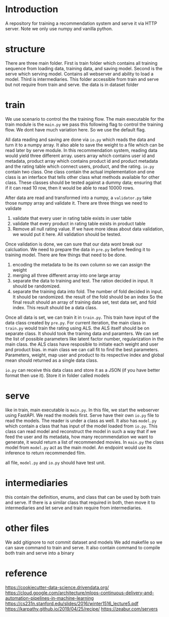 # Introduction
A repository for training a recommendation system and serve it via HTTP server. Note we only use numpy and vanilla python.

# structure
There are three main folder. First is train folder which contains all training sequence from loading data, training data, and saving model.
Second is the serve which serving model. Contains all webserver and ability to load a model.
Third is intermediaries. This folder accessible from train and serve but not require from train and serve.
the data is in dataset folder

# train
We use scenario to control the the training flow. The main executable for the train module is the `main.py` we pass this following flag to control the training flow. We dont have much variation here. So we use the default flag.

All data reading and saving are done via `io.py` which reads the data and turn it to a numpy array. It also able to save the weight to a file which can be read later by serve module.
In this recommendation system, reading data would yield three different array. users array which contains user id and metadata, product array which contains product id and product metadata
and the rating table which connect users, product, and the rating. `io.py` contain two class. One class contain the actual implementation and one class is an interface that tells other class what methods available for other class.
These classes should be tested against a dummy data; ensuring that if it can read 10 row, then it would be able to read 10000 rows.

After data are read and transformed into a numpy, a `validator.py` take those numpy array and validate it. There are three things we need to validate
1. validate that every user in rating table exists in user table
2. validate that every product in rating table exists in product table
3. Remove all null rating value.
If we have more ideas about data validation, we would put it here. All validation should be tested.

Once validation is done, we can sure that our data wont break our calcluation. We need to prepare the data in `pre.py` before feeding it to training model. There are few things that need to be done.
1. encoding the metadata to be its own column so we can assign the weight
2. merging all three different array into one large array
3. separate the data to training and test. The ration decided in input. It should be randomized.
4. separate the training data into fold. The number of fold decided in input. It should be randomized. the result of the fold should be an index
So the final result should an array of training data set, test data set, and fold index. This result should be a data class.

Once all data is set, we can train it in `train.py`. This train have input of the data class created by `pre.py`. For current iteration, the main class in `train.py` would train the rating using ALS. 
the ALS itself should be on separate class. It should took the training data and paramters. We can set the list of possible parameters like latent factor number, regularization in the main class.
the ALS class have resposible to initiate each weight and user and product bias. in main class we can call fit to find the best parameters. Parameters, weight, map user and product to its respective index and global mean should returned as a single data class.

`io.py` can receive this data class and store it as a JSON (if you have better format then use it). Store it in folder called models

# serve
like in train, main executable is `main.py`. In this file, we start the webserver using FastAPI. We read the models first. Serve have their own `io.py` file to read the models. The reader is under a class as well.
It also has `model.py` which contain a class that has input of the model loaded from `io.py`. This class can read model and reconstruct the model in such a way that if we feed the user and its metadata, how many recommendation we want to generate, it would return a list of recommended movies.
In `main.py` the class model from `model.py` act as the main model. An endpoint would use its inference to return recommended film.

all file, `model.py` and `io.py` should have test unit.

# intermediaries
this contain the definition, enums, and class that can be used by both train and serve. If there is a similar class that required in both, then move it to intermediaries and let serve and train require from intermediaries.

# other files
We add gitignore to not commit dataset and models
We add makefile so we can save command to train and serve. It also contain command to compile both train and serve into a binary

# reference
https://cookiecutter-data-science.drivendata.org/
https://cloud.google.com/architecture/mlops-continuous-delivery-and-automation-pipelines-in-machine-learning
https://cs231n.stanford.edu/slides/2016/winter1516_lecture5.pdf
https://karpathy.github.io/2019/04/25/recipe/
https://zeabur.com/servers